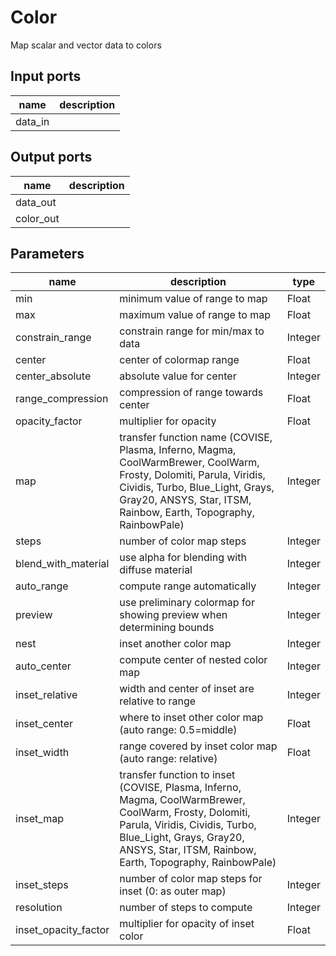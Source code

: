 
# Color
Map scalar and vector data to colors

## Input ports
|name|description|
|-|-|
|data_in||


## Output ports
|name|description|
|-|-|
|data_out||
|color_out||


## Parameters
|name|description|type|
|-|-|-|
|min|minimum value of range to map|Float|
|max|maximum value of range to map|Float|
|constrain_range|constrain range for min/max to data|Integer|
|center|center of colormap range|Float|
|center_absolute|absolute value for center|Integer|
|range_compression|compression of range towards center|Float|
|opacity_factor|multiplier for opacity|Float|
|map|transfer function name (COVISE, Plasma, Inferno, Magma, CoolWarmBrewer, CoolWarm, Frosty, Dolomiti, Parula, Viridis, Cividis, Turbo, Blue_Light, Grays, Gray20, ANSYS, Star, ITSM, Rainbow, Earth, Topography, RainbowPale)|Integer|
|steps|number of color map steps|Integer|
|blend_with_material|use alpha for blending with diffuse material|Integer|
|auto_range|compute range automatically|Integer|
|preview|use preliminary colormap for showing preview when determining bounds|Integer|
|nest|inset another color map|Integer|
|auto_center|compute center of nested color map|Integer|
|inset_relative|width and center of inset are relative to range|Integer|
|inset_center|where to inset other color map (auto range: 0.5=middle)|Float|
|inset_width|range covered by inset color map (auto range: relative)|Float|
|inset_map|transfer function to inset (COVISE, Plasma, Inferno, Magma, CoolWarmBrewer, CoolWarm, Frosty, Dolomiti, Parula, Viridis, Cividis, Turbo, Blue_Light, Grays, Gray20, ANSYS, Star, ITSM, Rainbow, Earth, Topography, RainbowPale)|Integer|
|inset_steps|number of color map steps for inset (0: as outer map)|Integer|
|resolution|number of steps to compute|Integer|
|inset_opacity_factor|multiplier for opacity of inset color|Float|
